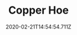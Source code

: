 ---
templateKey: blog-post
title: Copper Hoe
type: tool
description: 
featuredpost: false
date: 2020-02-21T14:54:54.711Z
featuredimage: /img/Copper_Hoe.png
cost: 2000
footprint: 1x3
tags:
  - Copper Bar (5)
---